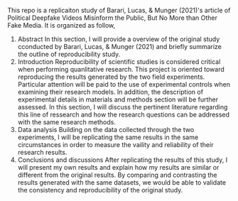 This repo is a replicaiton study of Barari, Lucas, & Munger (2021)'s article of Political Deepfake Videos Misinform the Public, But No More than Other Fake Media. 
It is organized as follow,
1. Abstract
In this section, I will provide a overview of the original study cconducted by Barari, Lucas, & Munger (2021) and briefly summarize the outline of reproducibility study.
2. Introduction 
Reproducibility of scientific studies is considered critical when performing quanlitative research. This project is oriented toward reproducing the results generated by the two field experiments. Particular attention will be paid to the use of experimental controls when examining their research models. In addition, the description of experimental details in materials and methods section will be further assessed. In this section, I will discuss the pertinent literature regarding this line of ressearch and how the research questions can be addressed with the same research methods. 
3. Data analysis
Building on the data collected through the two experiments, I will be replicating the same results in the same circumstances in order to measure the vaility and reliability of their research results. 
4. Conclusions and discussions
After replicating the results of this study, I will present my own results and explain how my results are similar or different from the original results. By comparing and contrasting the results generated with the same datasets, we would be able to validate the consistency and reproducibility of the original study. 


